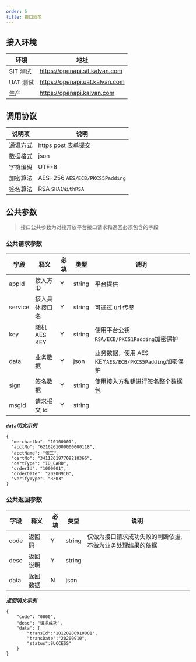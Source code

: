 ```yaml
---
order: 5
title: 接口规范
---
```


## 接入环境

| 环境     | 地址                           |
| -------- | ------------------------------ |
| SIT 测试 | https://openapi.sit.kalvan.com |
| UAT 测试 | https://openapi.uat.kalvan.com |
| 生产     | https://openapi.kalvan.com     |

## 调用协议

| 说明项   | 说明                           |
| -------- | ------------------------------ |
| 通讯方式 | https post 表单提交            |
| 数据格式 | json                           |
| 字符编码 | UTF-8                          |
| 加密算法 | AES-256 `AES/ECB/PKCS5Padding` |
| 签名算法 | RSA `SHA1WithRSA`              |

## 公共参数

> 接口公共参数为对接开放平台接口请求和返回必须包含的字段

### 公共请求参数

| 字段    | 释义           | 必填 | 类型   | 说明                                                 |
| ------- | -------------- | ---- | ------ | ---------------------------------------------------- |
| appId   | 接入方 ID      | Y    | string | 平台提供                                             |
| service | 接入具体接口名 | Y    | string | 可通过 url 传参                                      |
| key     | 随机 AES KEY   | Y    | string | 使用平台公钥`RSA/ECB/PKCS1Padding`加密保护           |
| data    | 业务数据       | Y    | json   | 业务数据，使用 AES KEY`AES/ECB/PKCS5Padding`加密保护 |
| sign    | 签名数据       | Y    | string | 使用接入方私钥进行签名整个数据包                     |
| msgId   | 请求报文 Id    | Y    | string |                                                      |

**_`data`明文示例_**

```
{
  "merchantNo": "10100001",
  "acctNo": "6216261000000000118",
  "acctName": "张三",
  "certNo": "341126197709218366",
  "certType": "ID_CARD",
  "orderId": "1000001",
  "orderDate": "20200910",
  "verifyType": "RZ03"
}
```

### 公共返回参数

| 字段 | 释义     | 必填 | 类型   | 说明                                                      |
| ---- | -------- | ---- | ------ | --------------------------------------------------------- |
| code | 返回码   | Y    | string | 仅做为接口请求成功失败的判断依据,不做为业务处理结果的依据 |
| desc | 返回说明 | Y    | string |                                                           |
| data | 返回数据 | N    | json   |                                                           |

**_返回明文示例_**

```
{
    "code": "0000",
    "desc": "请求成功",
    "data": {
        "transId":"10120200910001",
        "transDate":"20200910",
        "status":SUCCESS"
    }
}
```

